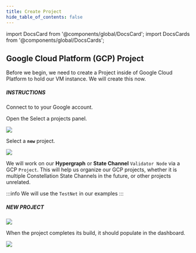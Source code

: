 ```yaml
---
title: Create Project
hide_table_of_contents: false
---
```


import DocsCard from '@components/global/DocsCard';
import DocsCards from '@components/global/DocsCards';

<head>
  <title>Google Cloud Platform GCP</title>
  <meta
    name="description"
    content="Create a Project to work with on Google Cloud Platform (GCP)."
  />
  <style>{`
    :root {
      --doc-item-container-width: 60rem;
    }
  `}
  </style>
</head>

## Google Cloud Platform (GCP) Project

Before we begin, we need to create a Project inside of Google Cloud Platform to hold our VM instance. We will create this now.

##### INSTRUCTIONS

Connect to to your Google account.

Open the Select a projects panel.

![](/img/validator_nodes/node-gcp-project1.png)

Select a **`new`** project.

![](/img/validator_nodes/node-gcp-project2.png)

We will work on our **Hypergraph** or **State Channel** `Validator Node` via a GCP `Project`. This will help us organize our GCP projects, whether it is multiple Constellation State Channels in the future, or other projects unrelated.

:::info
We will use the `TestNet` in our examples
:::

##### NEW PROJECT

![](/img/validator_nodes/node-gcp-project3.png)

When the project completes its build, it should populate in the dashboard.

![](/img/validator_nodes/node-gcp-project4.png)